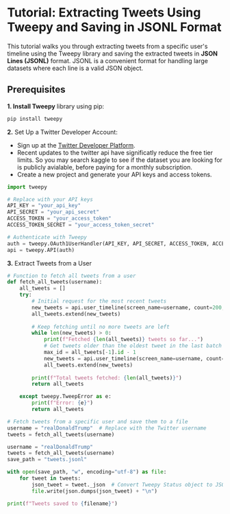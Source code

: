 # Tutorial: Extracting Tweets Using Tweepy and Saving in JSONL Format

This tutorial walks you through extracting tweets from a specific user's timeline using the Tweepy library and saving the extracted tweets in **JSON Lines (JSONL)** format. JSONL is a convenient format for handling large datasets where each line is a valid JSON object.

## Prerequisites
**1. Install Tweepy** library using pip:
   
```bash
pip install tweepy
```

**2.** Set Up a Twitter Developer Account:
- Sign up at the [Twitter Developer Platform](https://developer.x.com/en).
- Recent updates to the twitter api have significatly reduce the free tier limits. So you may search kaggle to see if the dataset you are looking for is publicly avialable, before paying for a monthly subscription.
- Create a new project and generate your API keys and access tokens.

```python
import tweepy

# Replace with your API keys
API_KEY = "your_api_key"
API_SECRET = "your_api_secret"
ACCESS_TOKEN = "your_access_token"
ACCESS_TOKEN_SECRET = "your_access_token_secret"

# Authenticate with Tweepy
auth = tweepy.OAuth1UserHandler(API_KEY, API_SECRET, ACCESS_TOKEN, ACCESS_TOKEN_SECRET)
api = tweepy.API(auth)
```

**3.** Extract Tweets from a User

```python
# Function to fetch all tweets from a user
def fetch_all_tweets(username):
    all_tweets = []
    try:
        # Initial request for the most recent tweets
        new_tweets = api.user_timeline(screen_name=username, count=200, tweet_mode="extended")
        all_tweets.extend(new_tweets)
        
        # Keep fetching until no more tweets are left
        while len(new_tweets) > 0:
            print(f"Fetched {len(all_tweets)} tweets so far...")
            # Get tweets older than the oldest tweet in the last batch
            max_id = all_tweets[-1].id - 1
            new_tweets = api.user_timeline(screen_name=username, count=200, max_id=max_id, tweet_mode="extended")
            all_tweets.extend(new_tweets)
        
        print(f"Total tweets fetched: {len(all_tweets)}")
        return all_tweets

    except tweepy.TweepError as e:
        print(f"Error: {e}")
        return all_tweets

# Fetch tweets from a specific user and save them to a file
username = "realDonaldTrump"  # Replace with the Twitter username
tweets = fetch_all_tweets(username)
```

```python
username = "realDonaldTrump"
tweets = fetch_all_tweets(username)
save_path = "tweets.jsonl"

with open(save_path, "w", encoding="utf-8") as file:
    for tweet in tweets:
        json_tweet = tweet._json  # Convert Tweepy Status object to JSON
        file.write(json.dumps(json_tweet) + "\n")

print(f"Tweets saved to {filename}")
```
